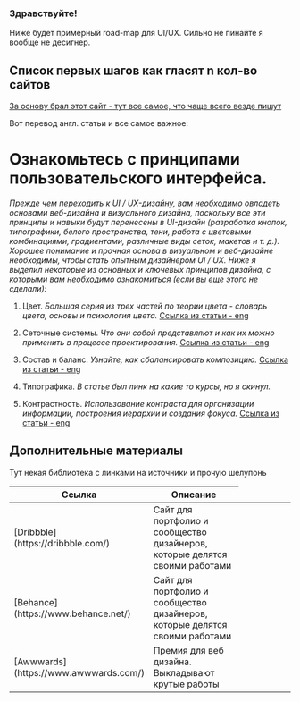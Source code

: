 ### Здравствуйте!

Ниже будет примерный road-map для UI/UX. Сильно не пинайте я вообще не десигнер.

## Список первых шагов как гласят n кол-во сайтов

[За основу брал этот сайт - тут все самое, что чаще всего везде пишут](https://uxdesign.cc/how-to-become-a-ui-ux-designer-self-taught-8a511170fd7c)

Вот перевод англ. статьи и все самое важное:

# Ознакомьтесь с принципами пользовательского интерфейса.

_Прежде чем переходить к UI / UX-дизайну, вам необходимо овладеть основами веб-дизайна и визуального дизайна, поскольку все эти принципы и навыки будут перенесены в UI-дизайн (разработка кнопок, типографики, белого пространства, тени, работа с цветовыми комбинациями, градиентами, различные виды сеток, макетов и т. д.). Хорошее понимание и прочная основа в визуальном и веб-дизайне необходимы, чтобы стать опытным дизайнером UI / UX. Ниже я выделил некоторые из основных и ключевых принципов дизайна, с которыми вам необходимо ознакомиться (если вы еще этого не сделали):_

1. Цвет.
_Большая серия из трех частей по теории цвета - словарь цвета, основы и психология цвета._
[Ссылка из статьи - eng](https://www.sitepoint.com/principles-of-design-colour/)

2. Сеточные системы.
_Что они собой представляют и как их можно применить в процессе проектирования._
[Ссылка из статьи - eng](https://www.smashingmagazine.com/2017/12/building-better-ui-designs-layout-grids/)

3. Состав и баланс.
_Узнайте, как сбалансировать композицию._
[Ссылка из статьи - eng](https://www.sitepoint.com/principles-of-design-colour/)

4. Типографика.
_В статье был линк на какие то курсы, но я скинул._

5. Контрастность.
_Использование контраста для организации информации, построения иерархии и создания фокуса._
[Ссылка из статьи - eng](https://www.sitepoint.com/principles-of-design-contrast/)


## Дополнительные материалы

Тут некая библиотека с линками на источники и прочую шелупонь

<table>
<colgroup>
<col width="20%" />
<col width="40%" />
<col width="40%" />
</colgroup>
<thead>
<tr class="header">
<th>Ссылка</th>
<th>Описание</th>
</tr>
</thead>
<tbody>
<tr>
<td markdown="span">[Dribbble](https://dribbble.com/)</td>
<td markdown="span">Сайт для портфолио и cообщество дизайнеров, которые делятся своими работами</td>
</tr>
<tr>
<td markdown="span">[Behance](https://www.behance.net/)</td>
<td markdown="span">Сайт для портфолио и cообщество дизайнеров, которые делятся своими работами</td>
</tr>
</tr>
<tr>
<td markdown="span">[Awwwards](https://www.awwwards.com/)</td>
<td markdown="span">Премия для веб дизайна. Выкладывают крутые работы</td>
</tr>
</tbody>
</table>
